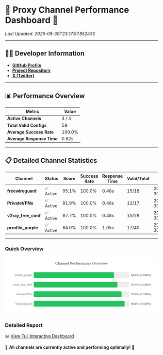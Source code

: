 # 🌟 Proxy Channel Performance Dashboard 🌟

_Last Updated: 2025-08-30T23:17:57.852430_

---

## 👩‍💻 Developer Information

- **[GitHub Profile](https://github.com/4n0nymou3)**  
- **[Project Repository](https://github.com/4n0nymou3/multi-proxy-config-fetcher)**  
- **[X (Twitter)](https://x.com/4n0nymou3)**  

---

## 📊 Performance Overview

| Metric                | Value       |
|-----------------------|-------------|
| **Active Channels**   | 4 / 4       |
| **Total Valid Configs** | 59          |
| **Average Success Rate** | 100.0%      |
| **Average Response Time** | 0.62s       |

---

## 📋 Detailed Channel Statistics

| Channel          | Status     | Score  | Success Rate | Response Time | Valid/Total | Last Success               |
|------------------|------------|--------|--------------|---------------|-------------|----------------------------|
| **freewireguard**  | ✅ Active  | 95.1%  | 100.0% | 0.48s         | 15/18       | 2025-08-30T23:17:57.850923 |
| **PrivateVPNs**  | ✅ Active  | 91.9%  | 100.0% | 0.48s         | 12/17       | 2025-08-30T23:17:57.345147 |
| **v2ray_free_conf**  | ✅ Active  | 87.7%  | 100.0% | 0.48s         | 15/28       | 2025-08-30T23:17:56.834737 |
| **prrofile_purple**  | ✅ Active  | 84.0%  | 100.0% | 1.05s         | 17/40       | 2025-08-30T23:17:56.305301 |

---

### Quick Overview
<div align="center">
  <a href="https://raw.githubusercontent.com/nullluser/NullRepo/refs/heads/main/assets/channel_stats_chart.svg">
    <img src="https://raw.githubusercontent.com/nullluser/NullRepo/refs/heads/main/assets/channel_stats_chart.svg" alt="Source Performance Statistics" width="800">
  </a>
</div>

### Detailed Report
📊 [View Full Interactive Dashboard](https://htmlpreview.github.io/?https://github.com/nullluser/NullRepo/blob/main/assets/performance_report.html)

🎉 **All channels are currently active and performing optimally!** 🎉
